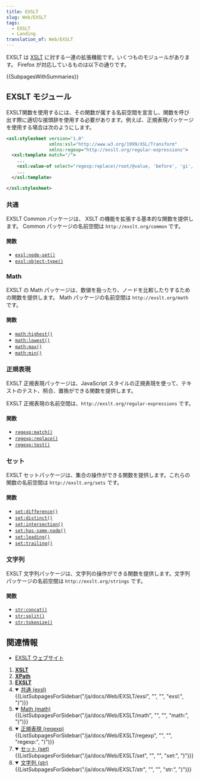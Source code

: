 ```yaml
---
title: EXSLT
slug: Web/EXSLT
tags:
  - EXSLT
  - Landing
translation_of: Web/EXSLT
---
```

EXSLT は [XSLT](/ja/docs/Web/XSLT) に対する一連の拡張機能です。いくつものモジュールがあります。 Firefox が対応しているものは以下の通りです。

{{SubpagesWithSummaries}}

## EXSLT モジュール

EXSLT関数を使用するには、その関数が属する名前空間を宣言し、関数を呼び出す際に適切な接頭辞を使用する必要があります。例えば、正規表現パッケージを使用する場合は次のようにします。

```xml
<xsl:stylesheet version="1.0"
                xmlns:xsl="http://www.w3.org/1999/XSL/Transform"
                xmlns:regexp="http://exslt.org/regular-expressions">
  <xsl:template match="/">
    ...
    <xsl:value-of select="regexp:replace(/root/@value, 'before', 'gi', 'AFTER')"/>
    ...
  </xsl:template>

</xsl:stylesheet>
```

### 共通

EXSLT Common パッケージは、 XSLT の機能を拡張する基本的な関数を提供します。 Common パッケージの名前空間は `http://exslt.org/common` です。

#### 関数

- [`exsl:node-set()`](/ja/docs/Web/EXSLT/exsl/node-set)
- [`exsl:object-type()`](/ja/docs/Web/EXSLT/exsl/object-type)

### Math

EXSLT の Math パッケージは、数値を扱ったり、ノードを比較したりするための関数を提供します。 Math パッケージの名前空間は `http://exslt.org/math` です。

#### 関数

- [`math:highest()`](/ja/docs/Web/EXSLT/math/highest)
- [`math:lowest()`](/ja/docs/Web/EXSLT/math/lowest)
- [`math:max()`](/ja/docs/Web/EXSLT/math/max)
- [`math:min()`](/ja/docs/Web/EXSLT/math/min)

### 正規表現

EXSLT 正規表現パッケージは、JavaScript スタイルの正規表現を使って、テキストのテスト、照合、置換ができる関数を提供します。

EXSLT 正規表現の名前空間は、`http://exslt.org/regular-expressions` です。

#### 関数

- [`regexp:match()`](/ja/docs/Web/EXSLT/regexp/match)
- [`regexp:replace()`](/ja/docs/Web/EXSLT/regexp/replace)
- [`regexp:test()`](/ja/docs/Web/EXSLT/regexp/test)

### セット

EXSLT セットパッケージは、集合の操作ができる関数を提供します。これらの関数の名前空間は `http://exslt.org/sets` です。

#### 関数

- [`set:difference()`](/ja/docs/Web/EXSLT/set/difference)
- [`set:distinct()`](/ja/docs/Web/EXSLT/set/distinct)
- [`set:intersection()`](/ja/docs/Web/EXSLT/set/intersection)
- [`set:has-same-node()`](/ja/docs/Web/EXSLT/set/has-same-node)
- [`set:leading()`](/ja/docs/Web/EXSLT/set/leading)
- [`set:trailing()`](/ja/docs/Web/EXSLT/set/trailing)

### 文字列

EXSLT 文字列パッケージは、文字列の操作ができる関数を提供します。文字列パッケージの名前空間は `http://exslt.org/strings` です。

#### 関数

- [`str:concat()`](/ja/docs/Web/EXSLT/str/concat)
- [`str:split()`](/ja/docs/Web/EXSLT/str/split)
- [`str:tokenize()`](/ja/docs/Web/EXSLT/str/tokenize)

## 関連情報

- [EXSLT ウェブサイト](http://exslt.org/)

<section id="Quick_links">
  <ol>
    <li><strong><a href="/ja/docs/Web/XSLT">XSLT</a></strong></li>
    <li><strong><a href="/ja/docs/Web/XPath">XPath</a></strong></li>
    <li><strong><a href="/ja/docs/Web/EXSLT">EXSLT</a></strong></li>
    <li class="toggle">
      <details open>
        <summary><a href="/ja/docs/Web/EXSLT/exsl">共通 (exsl)</a></summary>
        {{ListSubpagesForSidebar("/ja/docs/Web/EXSLT/exsl", "", "", "exsl:", ")")}}
      </details>
    </li>
    <li class="toggle">
      <details open>
        <summary><a href="/ja/docs/Web/EXSLT/math">Math (math)</a></summary>
        {{ListSubpagesForSidebar("/ja/docs/Web/EXSLT/math", "", "", "math:", ")")}}
      </details>
    </li>
    <li class="toggle">
      <details open>
        <summary><a href="/ja/docs/Web/EXSLT/regexp">正規表現 (regexp)</a></summary>
        {{ListSubpagesForSidebar("/ja/docs/Web/EXSLT/regexp", "", "", "regexp:", ")")}}
      </details>
    </li>
    <li class="toggle">
      <details open>
        <summary><a href="/ja/docs/Web/EXSLT/set">セット (set)</a></summary>
        {{ListSubpagesForSidebar("/ja/docs/Web/EXSLT/set", "", "", "set:", ")")}}
      </details>
    </li>
    <li class="toggle">
      <details open>
        <summary><a href="/ja/docs/Web/EXSLT/str">文字列 (str)</a></summary>
        {{ListSubpagesForSidebar("/ja/docs/Web/EXSLT/str", "", "", "str:", ")")}}
      </details>
    </li>
  </ol>
</section>
